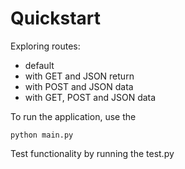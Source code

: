 # Quickstart


Exploring routes:

* default
* with GET and JSON return
* with POST and JSON data
* with GET, POST and JSON data

To run the application, use the 
``` shell
python main.py
```

Test functionality by running the test.py
